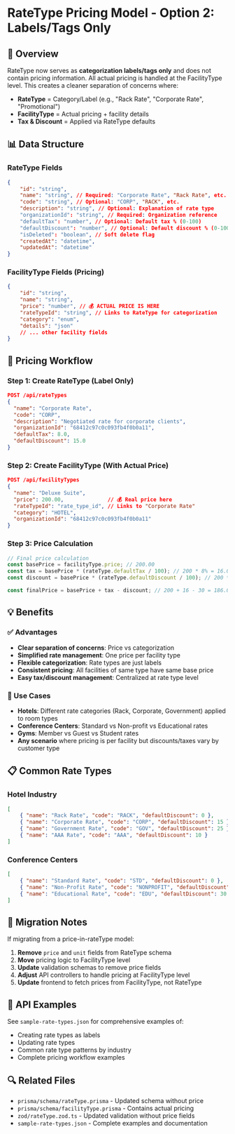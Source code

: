 # RateType Pricing Model - Option 2: Labels/Tags Only

## 🎯 Overview

RateType now serves as **categorization labels/tags only** and does not contain pricing information. All actual pricing is handled at the FacilityType level. This creates a cleaner separation of concerns where:

- **RateType** = Category/Label (e.g., "Rack Rate", "Corporate Rate", "Promotional")
- **FacilityType** = Actual pricing + facility details
- **Tax & Discount** = Applied via RateType defaults

## 📊 Data Structure

### RateType Fields

```json
{
	"id": "string",
	"name": "string", // Required: "Corporate Rate", "Rack Rate", etc.
	"code": "string", // Optional: "CORP", "RACK", etc.
	"description": "string", // Optional: Explanation of rate type
	"organizationId": "string", // Required: Organization reference
	"defaultTax": "number", // Optional: Default tax % (0-100)
	"defaultDiscount": "number", // Optional: Default discount % (0-100)
	"isDeleted": "boolean", // Soft delete flag
	"createdAt": "datetime",
	"updatedAt": "datetime"
}
```

### FacilityType Fields (Pricing)

```json
{
	"id": "string",
	"name": "string",
	"price": "number", // 💰 ACTUAL PRICE IS HERE
	"rateTypeId": "string", // Links to RateType for categorization
	"category": "enum",
	"details": "json"
	// ... other facility fields
}
```

## 🔄 Pricing Workflow

### Step 1: Create RateType (Label Only)

```json
POST /api/rateTypes
{
  "name": "Corporate Rate",
  "code": "CORP",
  "description": "Negotiated rate for corporate clients",
  "organizationId": "68412c97c0c093fb4f0b0a11",
  "defaultTax": 8.0,
  "defaultDiscount": 15.0
}
```

### Step 2: Create FacilityType (With Actual Price)

```json
POST /api/facilityTypes
{
  "name": "Deluxe Suite",
  "price": 200.00,              // 💰 Real price here
  "rateTypeId": "rate_type_id", // Links to "Corporate Rate"
  "category": "HOTEL",
  "organizationId": "68412c97c0c093fb4f0b0a11"
}
```

### Step 3: Price Calculation

```javascript
// Final price calculation
const basePrice = facilityType.price; // 200.00
const tax = basePrice * (rateType.defaultTax / 100); // 200 * 8% = 16.00
const discount = basePrice * (rateType.defaultDiscount / 100); // 200 * 15% = 30.00

const finalPrice = basePrice + tax - discount; // 200 + 16 - 30 = 186.00
```

## 💡 Benefits

### ✅ Advantages

- **Clear separation of concerns**: Price vs categorization
- **Simplified rate management**: One price per facility type
- **Flexible categorization**: Rate types are just labels
- **Consistent pricing**: All facilities of same type have same base price
- **Easy tax/discount management**: Centralized at rate type level

### 🎯 Use Cases

- **Hotels**: Different rate categories (Rack, Corporate, Government) applied to room types
- **Conference Centers**: Standard vs Non-profit vs Educational rates
- **Gyms**: Member vs Guest vs Student rates
- **Any scenario** where pricing is per facility but discounts/taxes vary by customer type

## 📋 Common Rate Types

### Hotel Industry

```json
[
	{ "name": "Rack Rate", "code": "RACK", "defaultDiscount": 0 },
	{ "name": "Corporate Rate", "code": "CORP", "defaultDiscount": 15 },
	{ "name": "Government Rate", "code": "GOV", "defaultDiscount": 25 },
	{ "name": "AAA Rate", "code": "AAA", "defaultDiscount": 10 }
]
```

### Conference Centers

```json
[
	{ "name": "Standard Rate", "code": "STD", "defaultDiscount": 0 },
	{ "name": "Non-Profit Rate", "code": "NONPROFIT", "defaultDiscount": 20 },
	{ "name": "Educational Rate", "code": "EDU", "defaultDiscount": 30 }
]
```

## 🔄 Migration Notes

If migrating from a price-in-rateType model:

1. **Remove** `price` and `unit` fields from RateType schema
2. **Move** pricing logic to FacilityType level
3. **Update** validation schemas to remove price fields
4. **Adjust** API controllers to handle pricing at FacilityType level
5. **Update** frontend to fetch prices from FacilityType, not RateType

## 📝 API Examples

See `sample-rate-types.json` for comprehensive examples of:

- Creating rate types as labels
- Updating rate types
- Common rate type patterns by industry
- Complete pricing workflow examples

## 🔍 Related Files

- `prisma/schema/rateType.prisma` - Updated schema without price
- `prisma/schema/facilityType.prisma` - Contains actual pricing
- `zod/rateType.zod.ts` - Updated validation without price fields
- `sample-rate-types.json` - Complete examples and documentation
